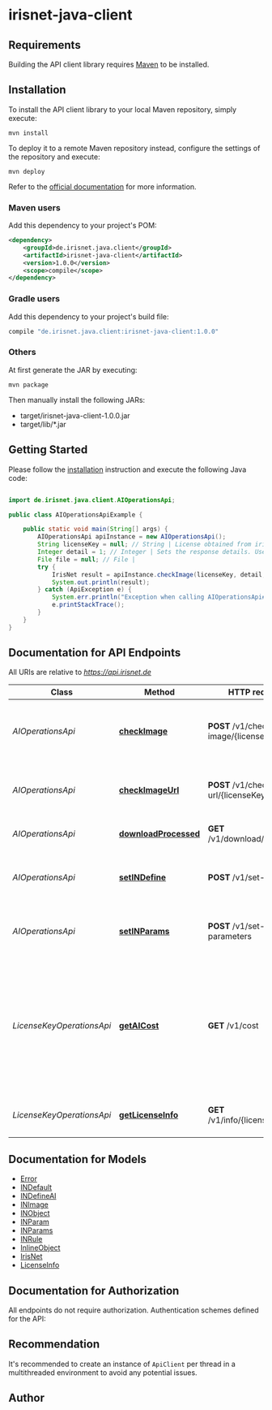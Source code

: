 # irisnet-java-client

## Requirements

Building the API client library requires [Maven](https://maven.apache.org/) to be installed.

## Installation

To install the API client library to your local Maven repository, simply execute:

```shell
mvn install
```

To deploy it to a remote Maven repository instead, configure the settings of the repository and execute:

```shell
mvn deploy
```

Refer to the [official documentation](https://maven.apache.org/plugins/maven-deploy-plugin/usage.html) for more information.

### Maven users

Add this dependency to your project's POM:

```xml
<dependency>
    <groupId>de.irisnet.java.client</groupId>
    <artifactId>irisnet-java-client</artifactId>
    <version>1.0.0</version>
    <scope>compile</scope>
</dependency>
```

### Gradle users

Add this dependency to your project's build file:

```groovy
compile "de.irisnet.java.client:irisnet-java-client:1.0.0"
```

### Others

At first generate the JAR by executing:

    mvn package

Then manually install the following JARs:

- target/irisnet-java-client-1.0.0.jar
- target/lib/*.jar

## Getting Started

Please follow the [installation](#installation) instruction and execute the following Java code:

```java

import de.irisnet.java.client.AIOperationsApi;

public class AIOperationsApiExample {

    public static void main(String[] args) {
        AIOperationsApi apiInstance = new AIOperationsApi();
        String licenseKey = null; // String | License obtained from irisnet.de shop.
        Integer detail = 1; // Integer | Sets the response details. Use 1 for minimum detail (better API performance), 2 for medium details and 3 for all details.
        File file = null; // File | 
        try {
            IrisNet result = apiInstance.checkImage(licenseKey, detail, file);
            System.out.println(result);
        } catch (ApiException e) {
            System.err.println("Exception when calling AIOperationsApi#checkImage");
            e.printStackTrace();
        }
    }
}

```

## Documentation for API Endpoints

All URIs are relative to *https://api.irisnet.de*

Class | Method | HTTP request | Description
------------ | ------------- | ------------- | -------------
*AIOperationsApi* | [**checkImage**](docs/AIOperationsApi.md#checkImage) | **POST** /v1/check-image/{licenseKey} | Upload and check image against previously chosen configuration.
*AIOperationsApi* | [**checkImageUrl**](docs/AIOperationsApi.md#checkImageUrl) | **POST** /v1/check-url/{licenseKey} | Check image url against previously chosen configuration.
*AIOperationsApi* | [**downloadProcessed**](docs/AIOperationsApi.md#downloadProcessed) | **GET** /v1/download/{filename} | Get the resulting image file.
*AIOperationsApi* | [**setINDefine**](docs/AIOperationsApi.md#setINDefine) | **POST** /v1/set-definition | Set definitions via pre-defined prototypes.
*AIOperationsApi* | [**setINParams**](docs/AIOperationsApi.md#setINParams) | **POST** /v1/set-parameters | Set the behaviour parameters for one object class.
*LicenseKeyOperationsApi* | [**getAICost**](docs/LicenseKeyOperationsApi.md#getAICost) | **GET** /v1/cost | Get the cost of the previously set parameters. The cost of the configuration is subtracted from the license key during each check.
*LicenseKeyOperationsApi* | [**getLicenseInfo**](docs/LicenseKeyOperationsApi.md#getLicenseInfo) | **GET** /v1/info/{licenseKey} | Get information from given license key.


## Documentation for Models

 - [Error](docs/Error.md)
 - [INDefault](docs/INDefault.md)
 - [INDefineAI](docs/INDefineAI.md)
 - [INImage](docs/INImage.md)
 - [INObject](docs/INObject.md)
 - [INParam](docs/INParam.md)
 - [INParams](docs/INParams.md)
 - [INRule](docs/INRule.md)
 - [InlineObject](docs/InlineObject.md)
 - [IrisNet](docs/IrisNet.md)
 - [LicenseInfo](docs/LicenseInfo.md)


## Documentation for Authorization

All endpoints do not require authorization.
Authentication schemes defined for the API:

## Recommendation

It's recommended to create an instance of `ApiClient` per thread in a multithreaded environment to avoid any potential issues.

## Author



